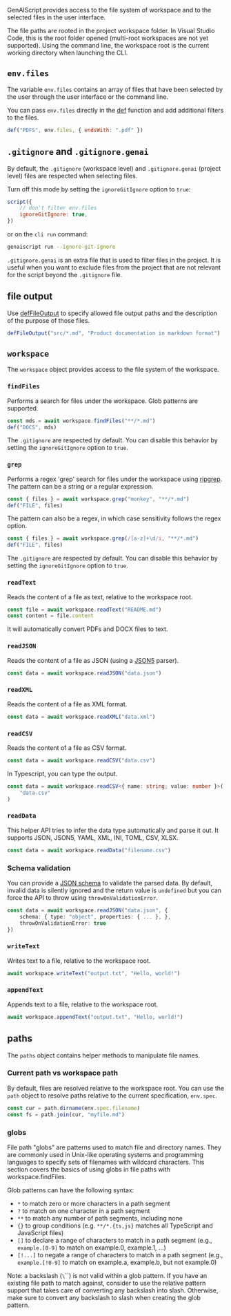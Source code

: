 GenAIScript provides access to the file system of workspace and to the selected files in the user interface.

The file paths are rooted in the project workspace folder. In Visual Studio Code, this is the root folder opened (multi-root workspaces are not yet supported). Using the command line, the workspace root is the current working directory when launching the CLI.

## `env.files`

The variable `env.files` contains an array of files that have been
selected by the user through the user interface or the command line.

You can pass `env.files` directly in the [def](/genaiscript/reference/scripts/context)
function and add additional filters to the files.

```js
def("PDFS", env.files, { endsWith: ".pdf" })
```

## `.gitignore` and `.gitignore.genai`

By default, the `.gitignore` (workspace level) and `.gitignore.genai` (project level) files are respected when selecting files.

Turn off this mode by setting the `ignoreGitIgnore` option to `true`:

```js
script({
    // don't filter env.files
    ignoreGitIgnore: true,
})
```

or on the `cli run` command:

```sh
genaiscript run --ignore-git-ignore
```

`.gitignore.genai` is an extra file that is used to filter files in the project. It is useful when you want to exclude files from the project that are not relevant for the script beyond the `.gitignore` file.

## file output

Use [defFileOutput](/genaiscript/reference/scripts/file-output) to specify allowed file output paths and the description
of the purpose of those files.

```js
defFileOutput("src/*.md", "Product documentation in markdown format")
```

## `workspace`

The `workspace` object provides access to the file system of the workspace.

### `findFiles`

Performs a search for files under the workspace. Glob patterns are supported.

```ts
const mds = await workspace.findFiles("**/*.md")
def("DOCS", mds)
```

The `.gitignore` are respected by default. You can disable this behavior by setting the `ignoreGitIgnore` option to `true`.

### `grep`

Performs a regex 'grep' search for files under the workspace using [ripgrep](https://github.com/BurntSushi/ripgrep). The pattern can be a string or a regular expression.

```ts
const { files } = await workspace.grep("monkey", "**/*.md")
def("FILE", files)
```

The pattern can also be a regex, in which case sensitivity follows the regex option.

```ts
const { files } = await workspace.grep(/[a-z]+\d/i, "**/*.md")
def("FILE", files)
```

The `.gitignore` are respected by default. You can disable this behavior by setting the `ignoreGitIgnore` option to `true`.

### `readText`

Reads the content of a file as text, relative to the workspace root.

```ts
const file = await workspace.readText("README.md")
const content = file.content
```

It will automatically convert PDFs and DOCX files to text.

### `readJSON`

Reads the content of a file as JSON (using a [JSON5](https://json5.org/) parser).

```ts
const data = await workspace.readJSON("data.json")
```

### `readXML`

Reads the content of a file as XML format.

```ts
const data = await workspace.readXML("data.xml")
```

### `readCSV`

Reads the content of a file as CSV format.

```ts
const data = await workspace.readCSV("data.csv")
```

In Typescript, you can type the output.

```ts '<{ name: string; value: number }>'
const data = await workspace.readCSV<{ name: string; value: number }>(
    "data.csv"
)
```

### `readData`

This helper API tries to infer the data type automatically and parse it out. It supports JSON, JSON5, YAML, XML, INI, TOML, CSV, XLSX.

```js
const data = await workspace.readData("filename.csv")
```

### Schema validation

You can provide a [JSON schema](/genaiscript/reference/scripts/schemas) to validate the parsed data.
By default, invalid data is silently ignored and the return value is `undefined` but you can force
the API to throw using `throwOnValidationError`.

```ts
const data = await workspace.readJSON("data.json", {
    schema: { type: "object", properties: { ... }, },
    throwOnValidationError: true
})
```

### `writeText`

Writes text to a file, relative to the workspace root.

```ts
await workspace.writeText("output.txt", "Hello, world!")
```

### `appendText`

Appends text to a file, relative to the workspace root.

```ts
await workspace.appendText("output.txt", "Hello, world!")
```

## paths

The `paths` object contains helper methods to manipulate file names.

### Current path vs workspace path

By default, files are resolved relative to the workspace root. You can use the `path` object to resolve paths relative to the current specification, `env.spec`.

```ts
const cur = path.dirname(env.spec.filename)
const fs = path.join(cur, "myfile.md")
```

### globs

File path "globs" are patterns used to match file and directory names. They are commonly used in Unix-like operating systems and programming languages to specify sets of filenames with wildcard characters. This section covers the basics of using globs in file paths with workspace.findFiles.

Glob patterns can have the following syntax:

- `*` to match zero or more characters in a path segment
- `?` to match on one character in a path segment
- `**` to match any number of path segments, including none
- `{}` to group conditions (e.g. `**/*.{ts,js}` matches all TypeScript and JavaScript files)
- `[]` to declare a range of characters to match in a path segment (e.g., `example.[0-9]` to match on example.0, example.1, …)
- `[!...]` to negate a range of characters to match in a path segment (e.g., `example.[!0-9]` to match on example.a, example.b, but not example.0)

Note: a backslash (`\`\``) is not valid within a glob pattern. If you have an existing file path to match against, consider to use the relative pattern support that takes care of converting any backslash into slash. Otherwise, make sure to convert any backslash to slash when creating the glob pattern.